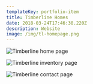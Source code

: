 ```yaml
---
templateKey: portfolio-item
title: Timberline Homes
date: 2018-03-24T17:46:30.220Z
description: Website
image: /img/tl-homepage.png
---
```

![Timberline home page](/img/tl-homepage.png)

![Timberline inventory page](/img/tl-inventory.png)

![Timberline contact page](/img/tl-contact.png)
